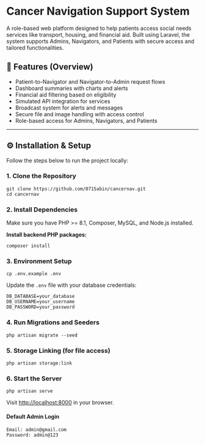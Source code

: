 <h1>Cancer Navigation Support System</h1>

<p>
A role-based web platform designed to help patients access social needs services like transport, housing, and financial aid. Built using Laravel, the system supports Admins, Navigators, and Patients with secure access and tailored functionalities.
</p>

<h2>🚀 Features (Overview)</h2>
<ul>
  <li>Patient-to-Navigator and Navigator-to-Admin request flows</li>
  <li>Dashboard summaries with charts and alerts</li>
  <li>Financial aid filtering based on eligibility</li>
  <li>Simulated API integration for services</li>
  <li>Broadcast system for alerts and messages</li>
  <li>Secure file and image handling with access control</li>
  <li>Role-based access for Admins, Navigators, and Patients</li>
</ul>

<hr>

<h2>⚙️ Installation & Setup</h2>
<p>Follow the steps below to run the project locally:</p>

<h3>1. <strong>Clone the Repository</strong></h3>
<pre><code>git clone https://github.com/071Sabin/cancernav.git
cd cancernav
</code></pre>

<h3>2. <strong>Install Dependencies</strong></h3>
<p>Make sure you have PHP >= 8.1, Composer, MySQL, and Node.js installed.</p>

<p><strong>Install backend PHP packages:</strong></p>
<pre><code>composer install</code></pre>

<h3>3. <strong>Environment Setup</strong></h3>
<pre><code>cp .env.example .env</code></pre>

<p>Update the <code>.env</code> file with your database credentials:</p>
<pre><code>DB_DATABASE=your_database
DB_USERNAME=your_username
DB_PASSWORD=your_password
</code></pre>

<h3>4. <strong>Run Migrations and Seeders</strong></h3>
<pre><code>php artisan migrate --seed</code></pre>

<h3>5. <strong>Storage Linking (for file access)</strong></h3>
<pre><code>php artisan storage:link</code></pre>

<h3>6. <strong>Start the Server</strong></h3>
<pre><code>php artisan serve</code></pre>

<p>Visit <a href="http://localhost:8000" target="_blank">http://localhost:8000</a> in your browser.</p>

<h4><strong>Default Admin Login</strong></h4>
<pre><code>Email: admin@gmail.com
Password: admin@123
</code></pre>
